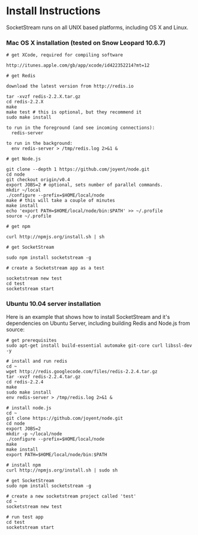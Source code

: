 Install Instructions
====================

SocketStream runs on all UNIX based platforms, including OS X and Linux.

### Mac OS X installation (tested on Snow Leopard 10.6.7)

    # get XCode, required for compiling software
    
    http://itunes.apple.com/gb/app/xcode/id422352214?mt=12
    
    # get Redis
    
    download the latest version from http://redis.io
    
    tar -xvzf redis-2.2.X.tar.gz
    cd redis-2.2.X
    make
    make test # this is optional, but they recommend it
    sudo make install
    
    to run in the foreground (and see incoming connections):
      redis-server
  
    to run in the background:
      env redis-server > /tmp/redis.log 2>&1 &
    
    # get Node.js
    
    git clone --depth 1 https://github.com/joyent/node.git
    cd node
    git checkout origin/v0.4
    export JOBS=2 # optional, sets number of parallel commands.
    mkdir ~/local
    ./configure --prefix=$HOME/local/node
    make # this will take a couple of minutes
    make install
    echo 'export PATH=$HOME/local/node/bin:$PATH' >> ~/.profile
    source ~/.profile
  
    # get npm
    
    curl http://npmjs.org/install.sh | sh
  
    # get SocketStream
    
    sudo npm install socketstream -g
    
    # create a Socketstream app as a test
    
    socketstream new test
    cd test
    socketstream start
    

### Ubuntu 10.04 server installation

Here is an example that shows how to install SocketStream and it's dependencies on Ubuntu Server, including building Redis and Node.js from source:

    # get prerequisites
    sudo apt-get install build-essential automake git-core curl libssl-dev -y
    
    # install and run redis
    cd ~
    wget http://redis.googlecode.com/files/redis-2.2.4.tar.gz
    tar -xvzf redis-2.2.4.tar.gz
    cd redis-2.2.4
    make
    sudo make install
    env redis-server > /tmp/redis.log 2>&1 &
    
    # install node.js
    cd ~
    git clone https://github.com/joyent/node.git
    cd node
    export JOBS=2
    mkdir -p ~/local/node
    ./configure --prefix=$HOME/local/node
    make
    make install
    export PATH=$HOME/local/node/bin:$PATH
    
    # install npm
    curl http://npmjs.org/install.sh | sudo sh
    
    # get SocketStream
    sudo npm install socketstream -g
    
    # create a new socketstream project called 'test'
    cd ~
    socketstream new test
    
    # run test app
    cd test
    socketstream start
    
    
    
